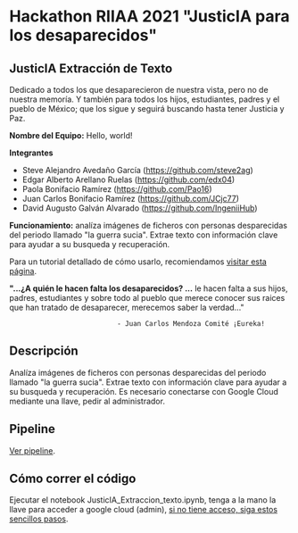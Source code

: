 # Hackathon RIIAA 2021 "JusticIA para los desaparecidos"
## JusticIA Extracción de Texto

Dedicado a todos los que desaparecieron de nuestra vista, pero no de nuestra memoría. Y también para todos los hijos, estudiantes, padres y el pueblo de México; que los sigue y seguirá buscando hasta tener Justicia y Paz.

**Nombre del Equipo:**
Hello, world! 

**Integrantes**
* Steve Alejandro Avedaño García (https://github.com/steve2ag)
* Edgar Alberto Arellano Ruelas (https://github.com/edx04)
* Paola Bonifacio Ramírez (https://github.com/Pao16)
* Juan Carlos Bonifacio Ramírez (https://github.com/JCjc77)
* David Augusto Galván Alvarado (https://github.com/IngeniiHub)

**Funcionamiento:** analíza imágenes de ficheros con personas desparecidas del periodo llamado "la guerra sucia". Extrae texto con información clave para ayudar a su busqueda y recuperación.

Para un tutorial detallado de cómo usarlo, recomiendamos [visitar esta página](https://www.canva.com/design/DAEn6UDCvWU/BIogSubeW8alq74c7Vp1fg/view#1).

**"...¿A quién le hacen falta los desaparecidos? ...** le hacen falta a sus hijos, padres, estudiantes y sobre todo al pueblo que merece conocer sus raices que han tratado de desaparecer, merecemos saber la verdad..."

                               - Juan Carlos Mendoza Comité ¡Eureka!

## Descripción
Analíza imágenes de ficheros con personas desparecidas del periodo llamado "la guerra sucia". Extrae texto con información clave para ayudar a su busqueda y recuperación. Es necesario conectarse con Google Cloud mediante una llave, pedir al administrador. 

## Pipeline
 [Ver pipeline](https://www.canva.com/design/DAEn6UDCvWU/BIogSubeW8alq74c7Vp1fg/view#1).

## Cómo correr el código 
Ejecutar el notebook JusticIA_Extraccion_texto.ipynb, tenga a la mano la llave para acceder a google cloud (admin), [si no tiene acceso, siga estos sencillos pasos](https://www.canva.com/design/DAEn6UDCvWU/BIogSubeW8alq74c7Vp1fg/view#4).




                        






